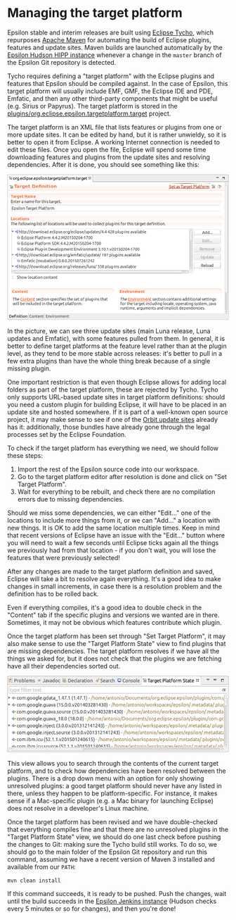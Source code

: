 # Managing the target platform

Epsilon stable and interim releases are built using [Eclipse Tycho](https://eclipse.org/tycho/), which repurposes [Apache Maven](http://maven.apache.org/) for automating the build of Eclipse plugins, features and update sites. Maven builds are launched automatically by the [Epsilon Hudson HIPP instance](https://hudson.eclipse.org/epsilon/) whenever a change in the `master` branch of the Epsilon Git repository is detected.

Tycho requires defining a "target platform" with the Eclipse plugins and features that Epsilon should be compiled against. In the case of Epsilon, this target platform will usually include EMF, GMF, the Eclipse IDE and PDE, Emfatic, and then any other third-party components that might be useful (e.g. Sirius or Papyrus). The target platform is stored in the [plugins/org.eclipse.epsilon.targetplatform.target](http://git.eclipse.org/c/epsilon/org.eclipse.epsilon.git/tree/plugins/org.eclipse.epsilon.targetplatform/org.eclipse.epsilon.targetplatform.target) project.

The target platform is an XML file that lists features or plugins from one or more update sites. It can be edited by hand, but it is rather unwieldy, so it is better to open it from Eclipse. A working Internet connection is needed to edit these files. Once you open the file, Eclipse will spend some time downloading features and plugins from the update sites and resolving dependencies. After it is done, you should see something like this:

![](target-editor.png)

In the picture, we can see three update sites (main Luna release, Luna updates and Emfatic), with some features pulled from them. In general, it is better to define target platforms at the feature level rather than at the plugin level, as they tend to be more stable across releases: it's better to pull in a few extra plugins than have the whole thing break because of a single missing plugin.

One important restriction is that even though Eclipse allows for adding local folders as part of the target platform, these are rejected by Tycho. Tycho only supports URL-based update sites in target platform definitions: should you need a custom plugin for building Eclipse, it will have to be placed in an update site and hosted somewhere. If it is part of a well-known open source project, it may make sense to see if one of the [Orbit update sites](https://www.eclipse.org/orbit/) already has it: additionally, those bundles have already gone through the legal processes set by the Eclipse Foundation.

To check if the target platform has everything we need, we should follow these steps:

1. Import the rest of the Epsilon source code into our workspace.
2. Go to the target platform editor after resolution is done and click on "Set Target Platform".
3. Wait for everything to be rebuilt, and check there are no compilation errors due to missing dependencies.

Should we miss some dependencies, we can either "Edit..." one of the locations to include more things from it, or we can "Add..." a location with new things. It is OK to add the same location multiple times. Keep in mind that recent versions of Eclipse have an issue with the "Edit..." button where you will need to wait a few seconds until Eclipse ticks again all the things we previously had from that location - if you don't wait, you will lose the features that were previously selected!

After any changes are made to the target platform definition and saved, Eclipse will take a bit to resolve again everything. It's a good idea to make changes in small increments, in case there is a resolution problem and the definition has to be rolled back.

Even if everything compiles, it's a good idea to double check in the "Content" tab if the specific plugins and versions we wanted are in there. Sometimes, it may not be obvious which features contribute which plugin.

Once the target platform has been set through "Set Target Platform", it may also make sense to use the "Target Platform State" view to find plugins that are missing dependencies. The target platform resolves if we have all the things we asked for, but it does not check that the plugins we are fetching have all their dependencies sorted out.

![](target-platform-state.png)

This view allows you to search through the contents of the current target platform, and to check how dependencies have been resolved between the plugins. There is a drop down menu with an option for only showing unresolved plugins: a good target platform should never have any listed in there, unless they happen to be platform-specific. For instance, it makes sense if a Mac-specific plugin (e.g. a Mac binary for launching Eclipse) does not resolve in a developer's Linux machine.

Once the target platform has been revised and we have double-checked that everything compiles fine and that there are no unresolved plugins in the "Target Platform State" view, we should do one last check before pushing the changes to Git: making sure the Tycho build still works. To do so, we should go to the main folder of the Epsilon Git repository and run this command, assuming we have a recent version of Maven 3 installed and available from our `PATH`:

    mvn clean install

If this command succeeds, it is ready to be pushed. Push the changes, wait until the build succeeds in the [Epsilon Jenkins instance](https://ci.eclipse.org/epsilon/job/interim-kubernetes/job/master/) (Hudson checks every 5 minutes or so for changes), and then you're done!